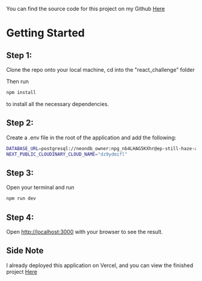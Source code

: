 You can find the source code for this project on my Github [Here](https://github.com/MarleySetwaba/accenture-react-challenge) 

# Getting Started

## Step 1: 
Clone the repo onto your local machine, cd into the "react_challenge" folder

Then run

```bash
npm install
```

to install all the necessary dependencies.

## Step 2: 

Create a .env file in the root of the application and add the following:

```bash
DATABASE_URL=postgresql://neondb_owner:npg_nb4LHAG5KXhr@ep-still-haze-a9iywm8k-pooler.gwc.azure.neon.tech/neondb?sslmode=require
NEXT_PUBLIC_CLOUDINARY_CLOUD_NAME="dz9ydmifl"
```


## Step 3: 
Open your terminal and run 

```bash
npm run dev
```


## Step 4: 

Open [http://localhost:3000](http://localhost:3000) with your browser to see the result.


## Side Note
I already deployed this application on Vercel, and you can view the finished project [Here](https://accenture-react-challenge.vercel.app/)
